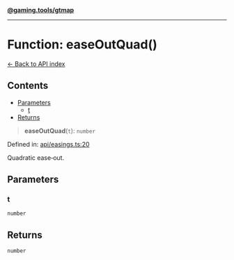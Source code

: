 [**@gaming.tools/gtmap**](README.md)

***

# Function: easeOutQuad()

[← Back to API index](./README.md)

## Contents

- [Parameters](#parameters)
  - [t](#t)
- [Returns](#returns)

> **easeOutQuad**(`t`): `number`

Defined in: [api/easings.ts:20](https://github.com/gamingtools/gt-map/blob/456675b84d19e7c9d557294c3b19a4bb0dcd9d51/packages/gtmap/src/api/easings.ts#L20)

Quadratic ease‑out.

## Parameters

### t

`number`

## Returns

`number`
